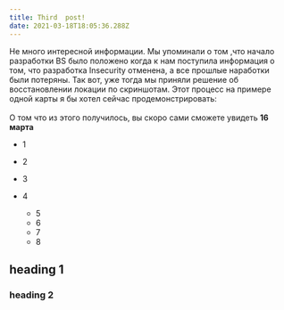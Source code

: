 ```yaml
---
title: Third  post!
date: 2021-03-18T18:05:36.288Z
---
```

Не много интересной информации. Мы упоминали о том ,что начало разработки BS было положено когда к нам поступила информация о том, что разработка Insecurity отменена, а все прошлые наработки были потеряны. Так вот, уже тогда мы приняли решение об восстановлении локации по скриншотам. Этот процесс на примере одной карты я бы хотел сейчас продемонстрировать:\
\
О том что из этого получилось, вы скоро сами сможете увидеть **16 марта**

* 1
* 2
* 3
* 4

  * 5
  * 6
  * 7
  * 8

## heading 1

### heading 2